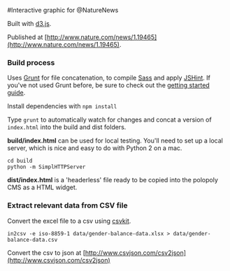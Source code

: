 #Interactive graphic for @NatureNews

Built with [d3.js](http://d3js.org/).

Published at [http://www.nature.com/news/1.19465](http://www.nature.com/news/1.19465).

### Build process

Uses [Grunt](http://gruntjs.com/) for file concatenation, to compile [Sass](http://sass-lang.com/) and apply [JSHint](https://github.com/gruntjs/grunt-contrib-jshint). If you've not used Grunt before, be sure to check out the [getting started guide](http://gruntjs.com/getting-started).

Install dependencies with `npm install`

Type `grunt` to automatically watch for changes and concat a version of `index.html` into the build and dist folders.

**build/index.html** can be used for local testing. You'll need to set up a local server, which is nice and easy to do with Python 2 on a mac.

	cd build
	python -m SimplHTTPServer 

**dist/index.html** is a 'headerless' file ready to be copied into the polopoly CMS as a HTML widget.


### Extract relevant data from CSV file

Convert the excel file to a csv using [csvkit](http://csvkit.readthedocs.org/).

	in2csv -e iso-8859-1 data/gender-balance-data.xlsx > data/gender-balance-data.csv

Convert the csv to json at [http://www.csvjson.com/csv2json](http://www.csvjson.com/csv2json)
